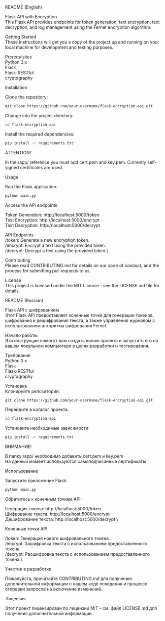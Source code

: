 README (English)

Flask API with Encryption\
This Flask API provides endpoints for token generation, text encryption, text decryption, and log management using the Fernet encryption algorithm.

Getting Started\
These instructions will get you a copy of the project up and running on your local machine for development and testing purposes.

Prerequisites\
Python 3.x\
Flask\
Flask-RESTful\
cryptography

Installation


Clone the repository:

```bash
git clone https://github.com/your-username/flask-encryption-api.git
```

Change into the project directory:

```bash
cd flask-encryption-api
```

Install the required dependencies:

```bash
pip install -r requirements.txt
```

ATTENTION!

In the /app/ reference you must add cert.pem and key.pem.
Currently self-signed certificates are used.

Usage

Run the Flask application:

```bash
python main.py
```
Access the API endpoints:

Token Generation: http://localhost:5000/token \
Text Encryption: http://localhost:5000/encrypt \
Text Decryption: http://localhost:5000/decrypt 

API Endpoints\
/token: Generate a new encryption token.\
/encrypt: Encrypt a text using the provided token.\
/decrypt: Decrypt a text using the provided token.\

Contributing\
Please read CONTRIBUTING.md for details on our code of conduct, and the process for submitting pull requests to us.

License\
This project is licensed under the MIT License - see the LICENSE.md file for details.

README (Russian)

Flask API с шифрованием\
Этот Flask API предоставляет конечные точки для генерации токенов, шифрования и дешифрования текста, а также управления журналом с использованием алгоритма шифрования Fernet.

Начало работы\
Эти инструкции помогут вам создать копию проекта и запустить его на вашем локальном компьютере в целях разработки и тестирования.

Требования\
Python 3.x\
Flask\
Flask-RESTful\
cryptography

Установка\
Клонируйте репозиторий:

```bash
git clone https://github.com/your-username/flask-encryption-api.git
```
Перейдите в каталог проекта:

```bash
cd flask-encryption-api
```
Установите необходимые зависимости:

```bash
pip install -r requirements.txt
```
ВНИМАНИЕ!

В папку /app/ необходимо добавить cert.pem и key.pem  
На данный момент используются самоподписанные сертификаты  

Использование

Запустите приложение Flask:

```bash
python main.py
```
Обратитесь к конечным точкам API:

Генерация токена: http://localhost:5000/token \
Шифрование текста: http://localhost:5000/encrypt \
Дешифрование текста: http://localhost:5000/decrypt \

Конечные точки API

/token: Генерация нового шифровального токена.\
/encrypt: Зашифровка текста с использованием предоставленного токена.\
/decrypt: Расшифровка текста с использованием предоставленного токена.\

Участие в разработке

Пожалуйста, прочитайте CONTRIBUTING.md для получения дополнительной информации о нашем коде поведения и процессе отправки запросов на включение изменений.

Лицензия

Этот проект лицензирован по лицензии MIT - см. файл LICENSE.md для получения дополнительной информации.